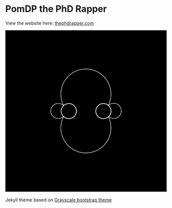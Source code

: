 PomDP the PhD Rapper
====================

View the website here: [thephdrapper.com](https://www.thephdrapper.com/)

![screenshot](https://raw.githubusercontent.com/cgnorthcutt/pomdp/master/img/logo_website.png)

Jekyll theme based on [Grayscale bootstrap theme ](http://ironsummitmedia.github.io/startbootstrap-grayscale/)

